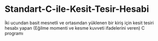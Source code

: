# Standart-C-ile-Kesit-Tesir-Hesabi
İki ucundan basit mesnetli ve ortasından yüklenen bir kiriş için kesit tesiri hesabı yapan  (Eğilme momenti ve kesme kuvveti ifadelerini  veren) C programı
